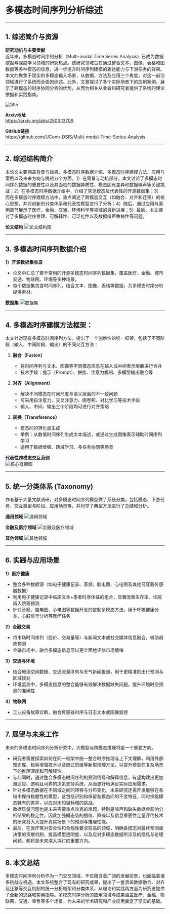 # 多模态时间序列分析综述

---

## 1. 综述简介与资源

**研究动机与主要贡献**  
近年来，多模态时间序列分析（Multi-modal Time Series Analysis）已成为数据挖掘与深度学习领域的研究热点。该研究领域旨在通过整合文本、图像、表格和图数据等多种模态的信息，进一步提升时间序列建模的表达能力与下游任务的效果。本文的聚焦于现实的多模态输入场景，从数据、方法及应用三个角度，对这一前沿领域进行了系统而全面的综述。此外，文章探讨了多个实际场景下的应用案例，展示了跨模态的时序协同分析的优势，从而为相关从业者和研究者提供了系统的理论依据和实践指南。 

![title](./images/title.png)

**Arxiv地址**  
https://arxiv.org/abs/2503.13709

**GitHub链接**  
https://github.com/UConn-DSIS/Multi-modal-Time-Series-Analysis

---

## 2. 综述结构简介

本论文主要涵盖背景与动机、多模态时序数据介绍、多模态时序建模方法、应用与案例以及未来方向与挑战五个方面。1）在背景与动机部分，本文讨论了多模态时间序列数据的重要性以及其面临的数据异质性、模态固有差异和数据噪声等关键挑战；2）在多模态时序数据介绍中，介绍了常见模态及代表性的开源数据集；3）而在多模态时序建模方法中，重点阐述了跨模态交互（如融合、对齐和迁移）的核心思想，并对创新的分类体系和代表性模型进行了分析；4）随后，通过应用与案例章节展示了医疗、金融、交通、环境科学等领域的最新进展；5）最后，本文探讨了多模态时序推理、可解释性、可泛化性以及数据噪声鲁棒性等问题。

**论文结构**
![论文结构图](./images/intro.png)

---

## 3. 多模态时间序列数据介绍

**1）开源数据集收录**  
- 论文中汇总了若干常用的开源多模态时间序列数据集，覆盖医疗、金融、城市交通、物联网、环境等多种场景。  
- 每个数据集包含时间序列，结合文本、图像、表格等数据，为多模态时序分析提供素材。

**数据集**
![数据集](./images/data.png)

---

## 4. 多模态时序建模方法框架： 

本文针对现有多模态时间序列方法，提出了一个创新性的统一框架，包括了不同阶段（输入、中间阶段、输出）的不同交互方法：

1. **融合（Fusion）**  
   - 将时间序列与文本、图像等不同模态信息在输入或中间表示层面进行合并  
   - 技术手段：提示（Prompt）、拼接、注意力机制、多模型输出融合等

2. **对齐（Alignment）**  
   - 解决不同模态在时间尺度与语义层面的不一致问题  
   - 可采用自注意力、交叉注意力、图卷积、对比学习等技术手段  
   - 输入、中间、输出三个阶段均可进行对齐策略

3. **转换（Transference）**  
   - 模态间的转化或生成  
   - 举例：从数值时间序列生成文本描述，或通过生成图像表示辅助时间序列学习  
   - 适用于数据增强、跨域学习、多任务协同等场景

**代表性跨模态交互范例**  
![核心框架图](./images/taxonomy.png)

---

## 5. 统一分类体系 (Taxonomy)

作者基于大量文献调研，对多模态时间序列模型做了系统分类，包括模态、下游任务、交互类型与阶段、应用场景等，并列举了典型方法进行了总结和分析。

**通用领域**
![通用领域](./images/taxonomy_general.png)

**金融及医疗领域**
![金融及医疗领域](./images/taxonomy_fin&health.png)

**其他领域**
![其他领域](./images/taxonomy_others.png)

---

## 6. 实践与应用场景

**1）医疗健康**  
- 整合多种数据源（如电子健康记录、音频、脑电图、心电图及其他可穿戴传感器数据） 
- 利用电子健康记录中临床文本+患者时序体征的组合，显著改善生存率、住院再入院等预测
- 针对音频、脑电图、心电图等数据开发的定制多模态方法，用于呼吸健康分类、心脏信号分析等医疗任务

**2）金融交易**  
- 将市场时间序列（股价、交易量等）与新闻文本或社交媒体信息融合，辅助趋势预测  
- 金融市场中，融合多模态信息可以更全面地评估市场情绪

**3）交通与环境**  
- 结合地理空间数据、交通流量序列与天气新闻报道，用于更精准的出行预测与区域规划  
- 环境监测中，多模态信息的整合能够有效解决数据缺失问题，提升环境时空预测的准确性

**4）物联网**  
- 工业设备故障诊断，融合传感器时序与日志文本或图像监控

---

## 7. 展望与未来工作

未来的多模态时间序列分析研究中，大模型与跨模态推理将是一个重要方向。
- 研究者需要探索如何在同一框架中统一整合时序推理与上下文理解，利用外部知识库、检索增强技术以及链式思维等新型推理方法，以提升模型在复杂场景下的推理深度和可解释性。
- 与此同时，通过整合多模态时间序列的预测信号和解释信息，有望构建出更加自适应、透明且可靠的决策支持系统，从而更好地满足实际应用需求。
- 针对多模态数据在不同域之间的转移与分布变化，未来研究还需开发能够在各域中保持稳健性的模型，这包括识别和保留各模态间的不变特征，同时捕捉模态特有的差异，以应对未知目标域的挑战。
- 数据质量问题也是未来需要重点攻克的难题，特别是噪声和缺失数据会影响分析结果的稳定性，因此加强模态级的插值、降噪以及信息重要性定量评估技术的研究将大大提升真实场景下的预测与推理性能。
- 最后，在医疗等对安全性和合规性要求较高的领域，明确各模态对最终预测或决策的贡献机制、提高模型透明度、以及应对多模态数据所涉及的隐私与伦理问题，都将是未来深入探讨的重要方向。


---

## 8. 本文总结

多模态时间序列分析作为一门交叉领域，不仅蕴含着广阔的发展前景，也面临着诸多挑战与机遇。本文系统整合了现有的研究成果，提出了一套涵盖数据融合、对齐及迁移等交互机制的统一分析框架和分类体系，从理论和实践两方面为研究者提供了全新的思路和实用指导。多模态时序分析的应用领域与成果涵盖医疗、金融、物联网、交通、零售等多个场景，为未来的学术研究和产业应用奠定了坚实的基础。

---
